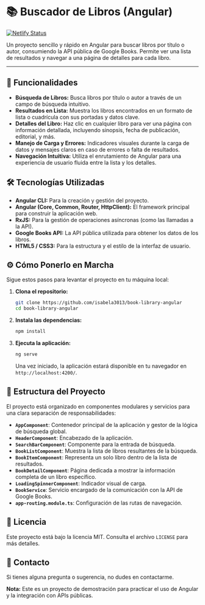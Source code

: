 # 📚 Buscador de Libros (Angular)

[![Netlify Status](https://api.netlify.com/api/v1/badges/d2aeab4d-9699-44e5-a82b-3b0af5688a2f/deploy-status)](https://app.netlify.com/projects/by-isa-book-library/deploys)



Un proyecto sencillo y rápido en Angular para buscar libros por título o autor, consumiendo la API pública de Google Books. Permite ver una lista de resultados y navegar a una página de detalles para cada libro.

---

## 🚀 Funcionalidades

* **Búsqueda de Libros:** Busca libros por título o autor a través de un campo de búsqueda intuitivo.
* **Resultados en Lista:** Muestra los libros encontrados en un formato de lista o cuadrícula con sus portadas y datos clave.
* **Detalles del Libro:** Haz clic en cualquier libro para ver una página con información detallada, incluyendo sinopsis, fecha de publicación, editorial, y más.
* **Manejo de Carga y Errores:** Indicadores visuales durante la carga de datos y mensajes claros en caso de errores o falta de resultados.
* **Navegación Intuitiva:** Utiliza el enrutamiento de Angular para una experiencia de usuario fluida entre la lista y los detalles.



## 🛠️ Tecnologías Utilizadas

* **Angular CLI:** Para la creación y gestión del proyecto.
* **Angular (Core, Common, Router, HttpClient):** El framework principal para construir la aplicación web.
* **RxJS:** Para la gestión de operaciones asíncronas (como las llamadas a la API).
* **Google Books API:** La API pública utilizada para obtener los datos de los libros.
* **HTML5 / CSS3:** Para la estructura y el estilo de la interfaz de usuario.



## ⚙️ Cómo Ponerlo en Marcha

Sigue estos pasos para levantar el proyecto en tu máquina local:

1.  **Clona el repositorio:**
    ```bash
    git clone https://github.com/isabela3013/book-library-angular
    cd book-library-angular
    ```
2.  **Instala las dependencias:**
    ```bash
    npm install
    ```
3.  **Ejecuta la aplicación:**
    ```bash
    ng serve
    ```
    Una vez iniciado, la aplicación estará disponible en tu navegador en `http://localhost:4200/`.



## 📌 Estructura del Proyecto

El proyecto está organizado en componentes modulares y servicios para una clara separación de responsabilidades:

* **`AppComponent`**: Contenedor principal de la aplicación y gestor de la lógica de búsqueda global.
* **`HeaderComponent`**: Encabezado de la aplicación.
* **`SearchBarComponent`**: Componente para la entrada de búsqueda.
* **`BookListComponent`**: Muestra la lista de libros resultantes de la búsqueda.
* **`BookItemComponent`**: Representa un solo libro dentro de la lista de resultados.
* **`BookDetailComponent`**: Página dedicada a mostrar la información completa de un libro específico.
* **`LoadingSpinnerComponent`**: Indicador visual de carga.
* **`BookService`**: Servicio encargado de la comunicación con la API de Google Books.
* **`app-routing.module.ts`**: Configuración de las rutas de navegación.



## 📝 Licencia

Este proyecto está bajo la licencia MIT. Consulta el archivo `LICENSE` para más detalles.



## 📧 Contacto

Si tienes alguna pregunta o sugerencia, no dudes en contactarme.



**Nota:** Este es un proyecto de demostración para practicar el uso de Angular y la integración con APIs públicas.
